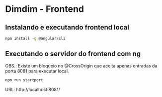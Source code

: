 # Dimdim - Frontend

## Instalando e executando frontend local

```sh
npm install -g @angular/cli
```

## Executando o servidor do frontend com ng

OBS.: Existe um bloqueio no @CrossOrigin que aceita apenas entradas da porta 8081
para executar local.

```sh
npm run startport
```

URL: http://localhost:8081/
